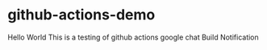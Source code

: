 # github-actions-demo
Hello World
This is a testing of github actions
google chat Build Notification

